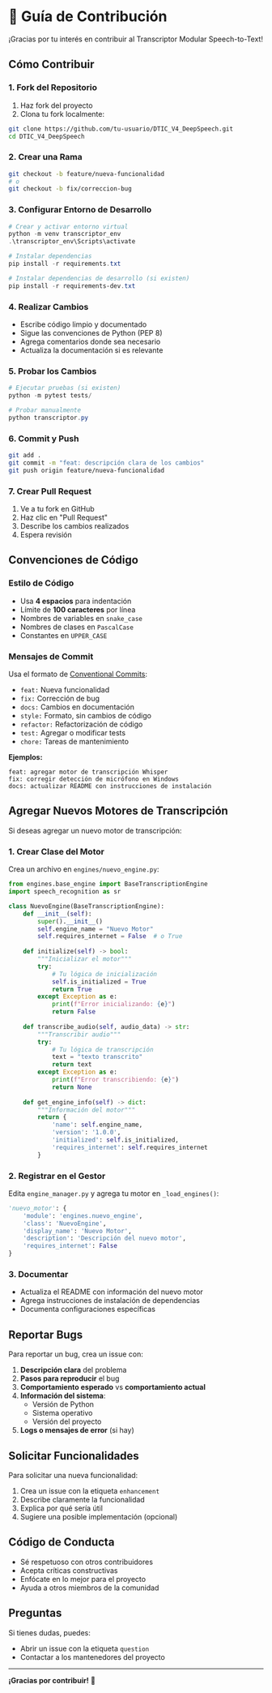 # 🤝 Guía de Contribución

¡Gracias por tu interés en contribuir al Transcriptor Modular Speech-to-Text!

## Cómo Contribuir

### 1. Fork del Repositorio

1. Haz fork del proyecto
2. Clona tu fork localmente:
```bash
git clone https://github.com/tu-usuario/DTIC_V4_DeepSpeech.git
cd DTIC_V4_DeepSpeech
```

### 2. Crear una Rama

```bash
git checkout -b feature/nueva-funcionalidad
# o
git checkout -b fix/correccion-bug
```

### 3. Configurar Entorno de Desarrollo

```powershell
# Crear y activar entorno virtual
python -m venv transcriptor_env
.\transcriptor_env\Scripts\activate

# Instalar dependencias
pip install -r requirements.txt

# Instalar dependencias de desarrollo (si existen)
pip install -r requirements-dev.txt
```

### 4. Realizar Cambios

- Escribe código limpio y documentado
- Sigue las convenciones de Python (PEP 8)
- Agrega comentarios donde sea necesario
- Actualiza la documentación si es relevante

### 5. Probar los Cambios

```powershell
# Ejecutar pruebas (si existen)
python -m pytest tests/

# Probar manualmente
python transcriptor.py
```

### 6. Commit y Push

```bash
git add .
git commit -m "feat: descripción clara de los cambios"
git push origin feature/nueva-funcionalidad
```

### 7. Crear Pull Request

1. Ve a tu fork en GitHub
2. Haz clic en "Pull Request"
3. Describe los cambios realizados
4. Espera revisión

## Convenciones de Código

### Estilo de Código

- Usa **4 espacios** para indentación
- Límite de **100 caracteres** por línea
- Nombres de variables en `snake_case`
- Nombres de clases en `PascalCase`
- Constantes en `UPPER_CASE`

### Mensajes de Commit

Usa el formato de [Conventional Commits](https://www.conventionalcommits.org/):

- `feat:` Nueva funcionalidad
- `fix:` Corrección de bug
- `docs:` Cambios en documentación
- `style:` Formato, sin cambios de código
- `refactor:` Refactorización de código
- `test:` Agregar o modificar tests
- `chore:` Tareas de mantenimiento

**Ejemplos:**
```
feat: agregar motor de transcripción Whisper
fix: corregir detección de micrófono en Windows
docs: actualizar README con instrucciones de instalación
```

## Agregar Nuevos Motores de Transcripción

Si deseas agregar un nuevo motor de transcripción:

### 1. Crear Clase del Motor

Crea un archivo en `engines/nuevo_engine.py`:

```python
from engines.base_engine import BaseTranscriptionEngine
import speech_recognition as sr

class NuevoEngine(BaseTranscriptionEngine):
    def __init__(self):
        super().__init__()
        self.engine_name = "Nuevo Motor"
        self.requires_internet = False  # o True
    
    def initialize(self) -> bool:
        """Inicializar el motor"""
        try:
            # Tu lógica de inicialización
            self.is_initialized = True
            return True
        except Exception as e:
            print(f"Error inicializando: {e}")
            return False
    
    def transcribe_audio(self, audio_data) -> str:
        """Transcribir audio"""
        try:
            # Tu lógica de transcripción
            text = "texto transcrito"
            return text
        except Exception as e:
            print(f"Error transcribiendo: {e}")
            return None
    
    def get_engine_info(self) -> dict:
        """Información del motor"""
        return {
            'name': self.engine_name,
            'version': '1.0.0',
            'initialized': self.is_initialized,
            'requires_internet': self.requires_internet
        }
```

### 2. Registrar en el Gestor

Edita `engine_manager.py` y agrega tu motor en `_load_engines()`:

```python
'nuevo_motor': {
    'module': 'engines.nuevo_engine',
    'class': 'NuevoEngine',
    'display_name': 'Nuevo Motor',
    'description': 'Descripción del nuevo motor',
    'requires_internet': False
}
```

### 3. Documentar

- Actualiza el README con información del nuevo motor
- Agrega instrucciones de instalación de dependencias
- Documenta configuraciones específicas

## Reportar Bugs

Para reportar un bug, crea un issue con:

1. **Descripción clara** del problema
2. **Pasos para reproducir** el bug
3. **Comportamiento esperado** vs **comportamiento actual**
4. **Información del sistema**:
   - Versión de Python
   - Sistema operativo
   - Versión del proyecto
5. **Logs o mensajes de error** (si hay)

## Solicitar Funcionalidades

Para solicitar una nueva funcionalidad:

1. Crea un issue con la etiqueta `enhancement`
2. Describe claramente la funcionalidad
3. Explica por qué sería útil
4. Sugiere una posible implementación (opcional)

## Código de Conducta

- Sé respetuoso con otros contribuidores
- Acepta críticas constructivas
- Enfócate en lo mejor para el proyecto
- Ayuda a otros miembros de la comunidad

## Preguntas

Si tienes dudas, puedes:

- Abrir un issue con la etiqueta `question`
- Contactar a los mantenedores del proyecto

---

**¡Gracias por contribuir!** 🎉
